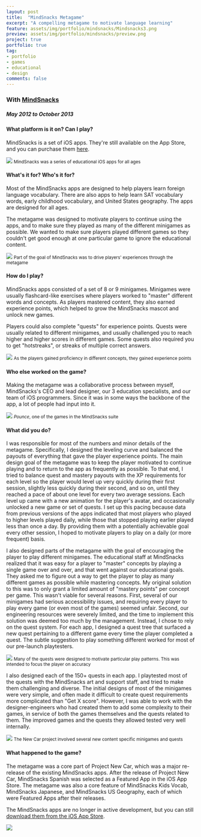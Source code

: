 ```yaml
---
layout: post
title:  "MindSnacks Metagame"
excerpt: "A compelling metagame to motivate language learning"
feature: assets/img/portfolio/mindsnacks/Mindsnacks3.png
preview: assets/img/portfolio/mindsnacks/preview.png
project: true
portfolio: true
tag:
- portfolio
- games
- educational
- design
comments: false
---
```


### With [MindSnacks](http://www.mindsnacks.com)

##### May 2012 to October 2013

#### What platform is it on?  Can I play?
MindSnacks is a set of iOS apps.  They're still available on the App Store, and you can purchase them [here](https://itunes.apple.com/us/artist/mindsnacks/id385497071).

<img class="img-rounded img-responsive" src="/assets/img/portfolio/mindsnacks/Mindsnacks4.png"/>
	<small>MindSnacks was a series of educational iOS apps for all ages</small>

#### What's it for?  Who's it for?
Most of the MindSnacks apps are designed to help players learn foreign language vocabulary.  There are also apps to help learn SAT vocabulary words, early childhood vocabulary, and United States geography.  The apps are designed for all ages.

The metagame was designed to motivate players to continue using the apps, and to make sure they played as many of the different minigames as possible.   We wanted to make sure players played different games so they couldn't get good enough at one particular game to ignore the educational content.

<img class="img-rounded img-responsive" src="/assets/img/portfolio/mindsnacks/Mindsnacks2.png"/>
	<small>Part of the goal of MindSnacks was to drive players' experiences through the metagame</small>

#### How do I play?
MindSnacks apps consisted of a set of 8 or 9 minigames.  Minigames were usually flashcard-like exercises where players worked to "master" different words and concepts.  As players mastered content, they also earned experience points, which helped to grow the MindSnacks mascot and unlock new games.

Players could also complete "quests" for experience points.  Quests were usually related to different minigames, and usually challenged you to reach higher and higher scores in different games.  Some quests also required you to get "hotstreaks", or streaks of multiple correct answers.

<img class="img-rounded img-responsive" src="/assets/img/portfolio/mindsnacks/Mindsnacks7.png"/>
	<small>As the players gained proficiency in different concepts, they gained experience points</small>

#### Who else worked on the game?
Making the metagame was a collaborative process between myself, MindSnacks's CEO and lead designer, our 3 education specialists, and our team of iOS programmers.  Since it was in some ways the backbone of the app, a lot of people had input into it.

<img class="img-rounded img-responsive" src="/assets/img/portfolio/mindsnacks/Mindsnacks8.png"/>
	<small><i>Pounce</i>, one of the games in the MindSnacks suite</small>

#### What did you do?
I was responsible for most of the numbers and minor details of the metagame.  Specifically, I designed the leveling curve and balanced the payouts of everything that gave the player experience points.  The main design goal of the metagame was to keep the player motivated to continue playing and to return to the app as frequently as possible.  To that end, I tried to balance quest and mastery payouts with the XP requirements for each level so the player would level up very quickly during their first session, slightly less quickly during their second, and so on, until they reached a pace of about one level for every two average sessions.  Each level up came with a new animation for the player's avatar, and occasionally unlocked a new game or set of quests.  I set up this pacing because data from previous versions of the apps indicated that most players who played to higher levels played daily, while those that stopped playing earlier played less than once a day.  By providing them with a potentially achievable goal every other session, I hoped to motivate players to play on a daily (or more frequent) basis.

I also designed parts of the metagame with the goal of encouraging the player to play different minigames.  The educational staff at MindSnacks realized that it was easy for a player to "master" concepts by playing a single game over and over, and that went against our educational goals. They asked me to figure out a way to get the player to play as many different games as possible while mastering concepts.  My original solution to this was to only grant a limited amount of "mastery points" per concept per game.  This wasn't viable for several reasons.  First, several of our minigames had serious accessibility issues, and requiring every player to play every game (or even most of the games) seemed unfair.  Second, our engineering resources were severely limited, and the time to implement this solution was deemed too much by the management.  Instead, I chose to rely on the quest system.  For each app, I designed a quest tree that surfaced a new quest pertaining to a different game every time the player completed a quest.  The subtle suggestion to play something different worked for most of our pre-launch playtesters.

<img class="img-rounded img-responsive" src="/assets/img/portfolio/mindsnacks/Mindsnacks1.png"/>
	<small>Many of the quests were designed to motivate particular play patterns. This was intended to focus the player on accuracy</small>

I also designed each of the 150+ quests in each app.  I playtested most of the quests with the MindSnacks art and support staff, and tried to make them challenging and diverse.  The initial designs of most of the minigames were very simple, and often made it difficult to create quest requirements more complicated than "Get X score".  However, I was able to work with the designer-engineers who had created them to add some complexity to their games, in service of both the games themselves and the quests related to them.  The improved games and the quests they allowed tested very well internally.

<img class="img-rounded img-responsive" src="/assets/img/portfolio/mindsnacks/Mindsnacks6.png"/>
	<small>The New Car project involved several new content specific minigames and quests</small>

#### What happened to the game?
The metagame was a core part of Project New Car, which was a major re-release of the existing MindSnacks apps.  After the release of Project New Car, MindSnacks Spanish was selected as a Featured App in the iOS App Store.  The metagame was also a core feature of MindSnacks Kids Vocab, MindSnacks Japanese, and MindSnacks US Geography, each of which were Featured Apps after their releases.

The MindSnacks apps are no longer in active development, but you can still [download them from the iOS App Store](https://itunes.apple.com/us/artist/mindsnacks/id385497071).

<img class="img-rounded img-responsive" src="/assets/img/portfolio/mindsnacks/Mindsnacks5.png"/>
	<small></small>